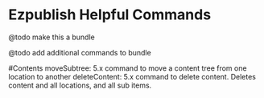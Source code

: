 Ezpublish Helpful Commands
=============================

@todo make this a bundle

@todo add additional commands to bundle

#Contents
moveSubtree: 5.x command to move a content tree from one location to another
deleteContent: 5.x command to delete content. Deletes content and all locations, and all sub items.
